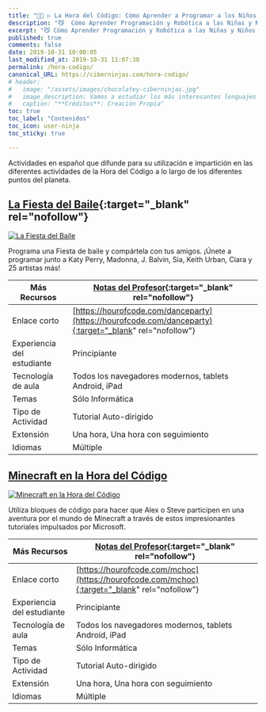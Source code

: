 ```yaml
---
title: "👨‍💻 ▷ La Hora del Código: Cómo Aprender a Programar a los Niños y Niñas"
description: "😼  Cómo Aprender Programación y Robótica a las Niñas y Niños con La Hora del Código."
excerpt: "😼 Cómo Aprender Programación y Robótica a las Niñas y Niños con La Hora del Código."
published: true
comments: false
date: 2019-10-31 10:00:05
last_modified_at: 2019-10-31 11:07:30
permalink: /hora-codigo/
canonical_URL: https://ciberninjas.com/hora-codigo/
# header:
#   image: "/assets/images/chocolatey-ciberninjas.jpg"
#   image_description: Vamos a estudiar los más interesantes lenguajes de programación y frameworks de 2019
#   caption: "**Créditos**: Creación Propia"
toc: true
toc_label: "Contenidos"
toc_icon: user-ninja
toc_sticky: true

---
```

<!-- https://hourofcode.com/es/learn -->
Actividades en español que difunde para su utilización e impartición en las diferentes actividades de la Hora del Código a lo largo de los diferentes puntos del planeta.

## [La Fiesta del Baile](https://code.org/dance){:target="_blank" rel="nofollow"}

[![La Fiesta del Baile](https://i.ibb.co/mN2G0zk/image.png)](https://i.ibb.co/mN2G0zk/image.png "Captura de Pantalla de La Fiesta del Baile de la Programación")

Programa una Fiesta de baile y compártela con tus amigos. ¡Únete a programar junto a Katy Perry, Madonna, J. Balvin, Sia, Keith Urban, Ciara y 25 artistas más!

| Más Recursos               | [ Notas del Profesor](https://curriculum.code.org/hoc/plugged/8){:target="_blank" rel="nofollow"} |
| -------------------------- | ------------------------------------------------------------ |
| Enlace corto               | [https://hourofcode.com/danceparty](https://hourofcode.com/danceparty){:target="_blank" rel="nofollow"}                            |
| Experiencia del estudiante | Principiante                                                 |
| Tecnología de aula         | Todos los navegadores modernos, tablets Android, iPad        |
| Temas                      | Sólo Informática                                             |
| Tipo de Actividad          | Tutorial Auto-dirigido                                       |
| Extensión                  | Una hora, Una hora con seguimiento                           |
| Idiomas                    | Múltiple                                                     |

## [Minecraft en la Hora del Código](https://code.org/minecraft)

[![Minecraft en la Hora del Código](https://i.ibb.co/3cL7j3g/image.png)](https://i.ibb.co/3cL7j3g/image.png "Minecraft en la Hora del Código")

Utiliza bloques de código para hacer que Alex o Steve participen en una aventura por el mundo de Minecraft a través de estos impresionantes tutoriales impulsados por Microsoft.

| Más Recursos               | [ Notas del Profesor](https://code.org/hourofcode/mc){:target="_blank" rel="nofollow"} |
| -------------------------- | ----------------------------------------------------- |
| Enlace corto               | [https://hourofcode.com/mchoc](https://hourofcode.com/mchoc){:target="_blank" rel="nofollow"}                          |
| Experiencia del estudiante | Principiante                                          |
| Tecnología de aula         | Todos los navegadores modernos, tablets Android, iPad |
| Temas                      | Sólo Informática                                      |
| Tipo de Actividad          | Tutorial Auto-dirigido                                |
| Extensión                  | Una hora, Una hora con seguimiento                    |
| Idiomas                    | Múltiple                                              |

